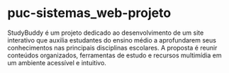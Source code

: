 # puc-sistemas_web-projeto
StudyBuddy é um projeto dedicado ao desenvolvimento de um site interativo que auxilia estudantes do ensino médio a aprofundarem seus conhecimentos nas principais disciplinas escolares. A proposta é reunir conteúdos organizados, ferramentas de estudo e recursos multimídia em um ambiente acessível e intuitivo.

